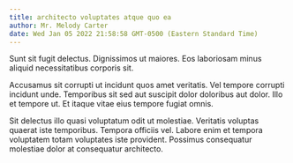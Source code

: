 ```yaml
---
title: architecto voluptates atque quo ea
author: Mr. Melody Carter
date: Wed Jan 05 2022 21:58:58 GMT-0500 (Eastern Standard Time)
---
```

Sunt sit fugit delectus. Dignissimos ut maiores. Eos laboriosam minus aliquid necessitatibus corporis sit.

 Accusamus sit corrupti ut incidunt quos amet veritatis. Vel tempore corrupti incidunt unde. Temporibus sit sed aut suscipit dolor doloribus aut dolor. Illo et tempore ut. Et itaque vitae eius tempore fugiat omnis.

 Sit delectus illo quasi voluptatum odit ut molestiae. Veritatis voluptas quaerat iste temporibus. Tempora officiis vel. Labore enim et tempora voluptatem totam voluptates iste provident. Possimus consequatur molestiae dolor at consequatur architecto.
